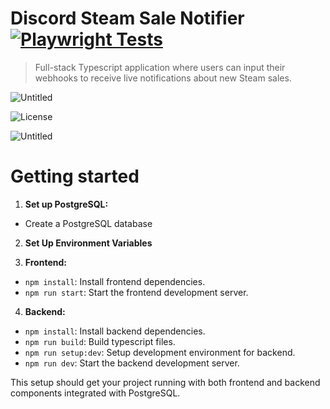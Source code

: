 # Discord Steam Sale Notifier [![Playwright Tests](https://github.com/DominicABrooks/DiscordSaleNotifier/actions/workflows/playwright.yml/badge.svg)](https://github.com/DominicABrooks/DiscordSaleNotifier/actions/workflows/playwright.yml)
> Full-stack Typescript application where users can input their webhooks to receive live notifications about new Steam sales.

![Untitled](https://github.com/DominicABrooks/DiscordSaleNotifier/assets/51772450/cc585844-bb85-455c-bee4-af9bda55a1d3)

![License](https://img.shields.io/badge/license-MIT-green)

![Untitled](https://user-images.githubusercontent.com/51772450/209007740-594c6448-e763-4e58-b60d-cfa26d6917d8.png)

# Getting started
1. **Set up PostgreSQL:**
- Create a PostgreSQL database

2. **Set Up Environment Variables**

3. **Frontend:**
- `npm install`: Install frontend dependencies.
- `npm run start`: Start the frontend development server.

4. **Backend:**
- `npm install`: Install backend dependencies.
- `npm run build`: Build typescript files.
- `npm run setup:dev`: Setup development environment for backend.
- `npm run dev`: Start the backend development server.

This setup should get your project running with both frontend and backend components integrated with PostgreSQL.

